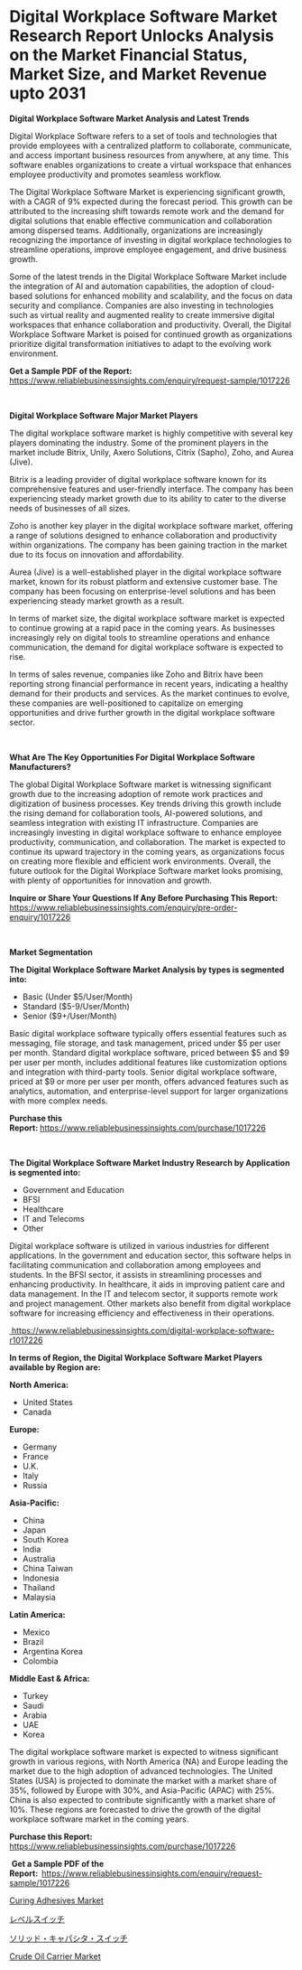<p><h1>Digital Workplace Software Market Research Report Unlocks Analysis on the Market Financial Status, Market Size, and Market Revenue upto 2031</h1></p><p><strong>Digital Workplace Software Market Analysis and Latest Trends</strong></p>
<p><p>Digital Workplace Software refers to a set of tools and technologies that provide employees with a centralized platform to collaborate, communicate, and access important business resources from anywhere, at any time. This software enables organizations to create a virtual workspace that enhances employee productivity and promotes seamless workflow.</p><p>The Digital Workplace Software Market is experiencing significant growth, with a CAGR of 9% expected during the forecast period. This growth can be attributed to the increasing shift towards remote work and the demand for digital solutions that enable effective communication and collaboration among dispersed teams. Additionally, organizations are increasingly recognizing the importance of investing in digital workplace technologies to streamline operations, improve employee engagement, and drive business growth.</p><p>Some of the latest trends in the Digital Workplace Software Market include the integration of AI and automation capabilities, the adoption of cloud-based solutions for enhanced mobility and scalability, and the focus on data security and compliance. Companies are also investing in technologies such as virtual reality and augmented reality to create immersive digital workspaces that enhance collaboration and productivity. Overall, the Digital Workplace Software Market is poised for continued growth as organizations prioritize digital transformation initiatives to adapt to the evolving work environment.</p></p>
<p><strong>Get a Sample PDF of the Report:&nbsp;</strong> <a href="https://www.reliablebusinessinsights.com/enquiry/request-sample/1017226">https://www.reliablebusinessinsights.com/enquiry/request-sample/1017226</a></p>
<p>&nbsp;</p>
<p><strong>Digital Workplace Software Major Market Players</strong></p>
<p><p>The digital workplace software market is highly competitive with several key players dominating the industry. Some of the prominent players in the market include Bitrix, Unily, Axero Solutions, Citrix (Sapho), Zoho, and Aurea (Jive).</p><p>Bitrix is a leading provider of digital workplace software known for its comprehensive features and user-friendly interface. The company has been experiencing steady market growth due to its ability to cater to the diverse needs of businesses of all sizes.</p><p>Zoho is another key player in the digital workplace software market, offering a range of solutions designed to enhance collaboration and productivity within organizations. The company has been gaining traction in the market due to its focus on innovation and affordability.</p><p>Aurea (Jive) is a well-established player in the digital workplace software market, known for its robust platform and extensive customer base. The company has been focusing on enterprise-level solutions and has been experiencing steady market growth as a result.</p><p>In terms of market size, the digital workplace software market is expected to continue growing at a rapid pace in the coming years. As businesses increasingly rely on digital tools to streamline operations and enhance communication, the demand for digital workplace software is expected to rise.</p><p>In terms of sales revenue, companies like Zoho and Bitrix have been reporting strong financial performance in recent years, indicating a healthy demand for their products and services. As the market continues to evolve, these companies are well-positioned to capitalize on emerging opportunities and drive further growth in the digital workplace software sector.</p></p>
<p>&nbsp;</p>
<p><strong>What Are The Key Opportunities For Digital Workplace Software Manufacturers?</strong></p>
<p><p>The global Digital Workplace Software market is witnessing significant growth due to the increasing adoption of remote work practices and digitization of business processes. Key trends driving this growth include the rising demand for collaboration tools, AI-powered solutions, and seamless integration with existing IT infrastructure. Companies are increasingly investing in digital workplace software to enhance employee productivity, communication, and collaboration. The market is expected to continue its upward trajectory in the coming years, as organizations focus on creating more flexible and efficient work environments. Overall, the future outlook for the Digital Workplace Software market looks promising, with plenty of opportunities for innovation and growth.</p></p>
<p><strong>Inquire or Share Your Questions If Any Before Purchasing This Report:</strong> <a href="https://www.reliablebusinessinsights.com/enquiry/pre-order-enquiry/1017226">https://www.reliablebusinessinsights.com/enquiry/pre-order-enquiry/1017226</a></p>
<p>&nbsp;</p>
<p><strong>Market Segmentation</strong></p>
<p><strong>The Digital Workplace Software Market Analysis by types is segmented into:</strong></p>
<p><ul><li>Basic (Under $5/User/Month)</li><li>Standard ($5-9/User/Month)</li><li>Senior ($9+/User/Month)</li></ul></p>
<p><p>Basic digital workplace software typically offers essential features such as messaging, file storage, and task management, priced under $5 per user per month. Standard digital workplace software, priced between $5 and $9 per user per month, includes additional features like customization options and integration with third-party tools. Senior digital workplace software, priced at $9 or more per user per month, offers advanced features such as analytics, automation, and enterprise-level support for larger organizations with more complex needs.</p></p>
<p><strong>Purchase this Report:&nbsp;</strong><a href="https://www.reliablebusinessinsights.com/purchase/1017226">https://www.reliablebusinessinsights.com/purchase/1017226</a></p>
<p>&nbsp;</p>
<p><strong>The Digital Workplace Software Market Industry Research by Application is segmented into:</strong></p>
<p><ul><li>Government and Education</li><li>BFSI</li><li>Healthcare</li><li>IT and Telecoms</li><li>Other</li></ul></p>
<p><p>Digital workplace software is utilized in various industries for different applications. In the government and education sector, this software helps in facilitating communication and collaboration among employees and students. In the BFSI sector, it assists in streamlining processes and enhancing productivity. In healthcare, it aids in improving patient care and data management. In the IT and telecom sector, it supports remote work and project management. Other markets also benefit from digital workplace software for increasing efficiency and effectiveness in their operations.</p></p>
<p><a href="https://www.reliablebusinessinsights.com/digital-workplace-software-r1017226">&nbsp;https://www.reliablebusinessinsights.com/digital-workplace-software-r1017226</a></p>
<p><strong>In terms of Region, the Digital Workplace Software Market Players available by Region are:</strong></p>
<p>
    <p> <strong> North America: </strong>
        <ul>
            <li>United States</li>
            <li>Canada</li>
        </ul>
        </p> 
    <p> <strong> Europe: </strong>
        <ul>
            <li>Germany</li>
            <li>France</li>
            <li>U.K.</li>
            <li>Italy</li>
            <li>Russia</li>
        </ul>
        </p> 
    <p> <strong> Asia-Pacific: </strong>
        <ul>
            <li>China</li>
            <li>Japan</li>
            <li>South Korea</li>
            <li>India</li>
            <li>Australia</li>
            <li>China Taiwan</li>
            <li>Indonesia</li>
            <li>Thailand</li>
            <li>Malaysia</li>
        </ul>
        </p> 
    <p> <strong> Latin America: </strong>
        <ul>
            <li>Mexico</li>
            <li>Brazil</li>
            <li>Argentina Korea</li>
            <li>Colombia</li>
        </ul>
        </p> 
    <p> <strong> Middle East & Africa: </strong>
        <ul>
            <li>Turkey</li>
            <li>Saudi</li>
            <li>Arabia</li>
            <li>UAE</li>
            <li>Korea</li>
        </ul>
    </p>
    </p>
<p><p>The digital workplace software market is expected to witness significant growth in various regions, with North America (NA) and Europe leading the market due to the high adoption of advanced technologies. The United States (USA) is projected to dominate the market with a market share of 35%, followed by Europe with 30%, and Asia-Pacific (APAC) with 25%. China is also expected to contribute significantly with a market share of 10%. These regions are forecasted to drive the growth of the digital workplace software market in the coming years.</p></p>
<p><strong>Purchase this Report: </strong><a href="https://www.reliablebusinessinsights.com/purchase/1017226">https://www.reliablebusinessinsights.com/purchase/1017226</a></p>
<p>&nbsp;<strong>Get a Sample PDF of the Report:&nbsp;&nbsp;</strong><a href="https://www.reliablebusinessinsights.com/enquiry/request-sample/1017226">https://www.reliablebusinessinsights.com/enquiry/request-sample/1017226</a></p>
<p><strong></strong></p>
<p><p><a href="https://github.com/Sherrillcrooksxa8i18ucf2m/Market-Research-Report-List-3/blob/main/curing-adhesives-market.md">Curing Adhesives Market</a></p><p><a href="https://github.com/hardee896/Market-Research-Report-List-2/blob/main/2858667180099.md">レベルスイッチ</a></p><p><a href="https://github.com/Andrewones2023/Market-Research-Report-List-2/blob/main/7336619180100.md">ソリッド・キャパシタ・スイッチ</a></p><p><a href="https://github.com/derrinmiltonellis35gcl/Market-Research-Report-List-3/blob/main/crude-oil-carrier-market.md">Crude Oil Carrier Market</a></p></p>